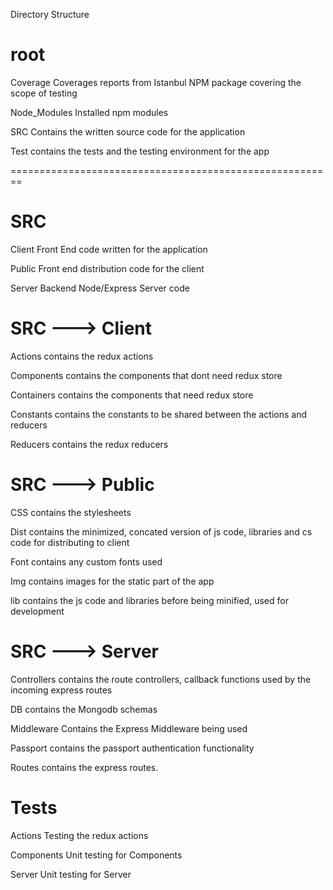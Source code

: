 Directory Structure

root
================================
Coverage
  Coverages reports from Istanbul NPM package covering the scope of testing

Node_Modules
  Installed npm modules

SRC
  Contains the written source code for the application

Test
  contains the tests and the testing environment for the app

========================================================


SRC
=====================================================
Client
  Front End code written for the application 

Public
  Front end distribution code for the client

Server
  Backend Node/Express Server code



SRC ---> Client
==================================================
Actions
  contains the redux actions

Components
  contains the components that dont need redux store

Containers
  contains the components that need redux store

Constants
  contains the constants to be shared between the actions and reducers

Reducers
  contains the redux reducers


SRC ---> Public
========================================
CSS
  contains the stylesheets

Dist
  contains the minimized, concated version of js code, libraries and cs code for distributing to client

Font
  contains any custom fonts used

Img
  contains images for the static part of the app

lib
  contains the js code and libraries before being minified, used for development


SRC ---> Server
===========================================================
Controllers
  contains the route controllers, callback functions used by the incoming express routes

DB
  contains the Mongodb schemas

Middleware
  Contains the Express Middleware being used

Passport
  contains the passport authentication functionality

Routes
  contains the express routes.


Tests
================================
Actions
  Testing the redux actions

Components
  Unit testing for Components

Server
  Unit testing for Server





